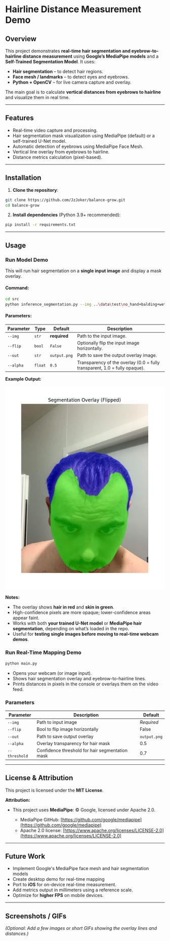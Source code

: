 # Hairline Distance Measurement Demo

## Overview

This project demonstrates **real-time hair segmentation and eyebrow-to-hairline distance measurement** using **Google’s MediaPipe models** and a **Self-Trained Segmentation Model**.
It uses:

* **Hair segmentation** – to detect hair regions.
* **Face mesh / landmarks** – to detect eyes and eyebrows.
* **Python + OpenCV** – for live camera capture and overlay.

The main goal is to calculate **vertical distances from eyebrows to hairline** and visualize them in real time.

---

## Features

* Real-time video capture and processing.
* Hair segmentation mask visualization using MediaPipe (default) or a self-trained U-Net model.
* Automatic detection of eyebrows using MediaPipe Face Mesh.
* Vertical line overlay from eyebrows to hairline.
* Distance metrics calculation (pixel-based).

---

## Installation

1. **Clone the repository**:

```bash
git clone https://github.com/JzJoker/balance-grow.git
cd balance-grow
```

2. **Install dependencies** (Python 3.9+ recommended):

```bash
pip install -r requirements.txt
```

---

## Usage

### Run Model Demo

This will run hair segmentation on a **single input image** and display a mask overlay.

#### Command:

```bash
cd src
python inference_segmentation.py --img ..\data\test\no_hand+balding+wet.png
```

#### Parameters:

| Parameter | Type    | Default      | Description                                                                |
| --------- | ------- | ------------ | -------------------------------------------------------------------------- |
| `--img`   | `str`   | **required** | Path to the input image.                                                   |
| `--flip`  | `bool`  | `False`      | Optionally flip the input image horizontally.                              |
| `--out`   | `str`   | `output.png` | Path to save the output overlay image.                                     |
| `--alpha` | `float` | `0.5`        | Transparency of the overlay (0.0 = fully transparent, 1.0 = fully opaque). |


**Example Output:**

![Overlay Demo](screenshots/overlay_demo.png)

**Notes:**

* The overlay shows **hair in red** and **skin in green**.
* High-confidence pixels are more opaque; lower-confidence areas appear faint.
* Works with both **your trained U-Net model** or **MediaPipe hair segmentation**, depending on what’s loaded in the repo.
* Useful for **testing single images before moving to real-time webcam demos**.

### Run Real-Time Mapping Demo
```bash
python main.py
```

* Opens your webcam (or image input).
* Shows hair segmentation overlay and eyebrow-to-hairline lines.
* Prints distances in pixels in the console or overlays them on the video feed.

### Parameters

| Parameter     | Description                                        | Default |
|---------------|----------------------------------------------------|---------|
| `--img`       | Path to input image                                | *Required* |
| `--flip`      | Bool to flip image horizontally                   | False   |
| `--out`       | Path to save output overlay                        | `output.png` |
| `--alpha`     | Overlay transparency for hair mask                | 0.5     |
| `--threshold` | Confidence threshold for hair segmentation mask   | 0.7     |


---

## License & Attribution

This project is licensed under the **MIT License**.

**Attribution:**

* This project uses **MediaPipe**: © Google, licensed under Apache 2.0.

  * MediaPipe GitHub: [https://github.com/google/mediapipe](https://github.com/google/mediapipe)
  * Apache 2.0 license: [https://www.apache.org/licenses/LICENSE-2.0](https://www.apache.org/licenses/LICENSE-2.0)

---

## Future Work
* Implement Google's MediaPipe face mesh and hair segmentation models
* Create desktop demo for real-time mapping
* Port to **iOS** for on-device real-time measurement.
* Add metrics output in millimeters using a reference scale.
* Optimize for **higher FPS** on mobile devices.

---

## Screenshots / GIFs

*(Optional: Add a few images or short GIFs showing the overlay lines and distances.)*
